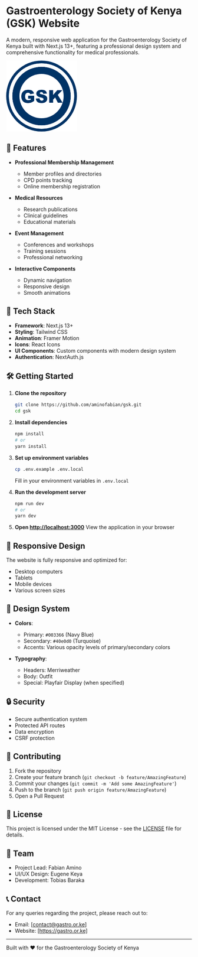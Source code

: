 # Gastroenterology Society of Kenya (GSK) Website

A modern, responsive web application for the Gastroenterology Society of Kenya built with Next.js 13+, featuring a professional design system and comprehensive functionality for medical professionals.

![GSK Logo](public/icon-192x192.png)

## 🌟 Features

- **Professional Membership Management**
  - Member profiles and directories
  - CPD points tracking
  - Online membership registration

- **Medical Resources**
  - Research publications
  - Clinical guidelines
  - Educational materials

- **Event Management**
  - Conferences and workshops
  - Training sessions
  - Professional networking

- **Interactive Components**
  - Dynamic navigation
  - Responsive design
  - Smooth animations

## 🚀 Tech Stack

- **Framework**: Next.js 13+
- **Styling**: Tailwind CSS
- **Animation**: Framer Motion
- **Icons**: React Icons
- **UI Components**: Custom components with modern design system
- **Authentication**: NextAuth.js

## 🛠️ Getting Started

1. **Clone the repository**
   ```bash
   git clone https://github.com/aminofabian/gsk.git
   cd gsk
   ```

2. **Install dependencies**
   ```bash
   npm install
   # or
   yarn install
   ```

3. **Set up environment variables**
   ```bash
   cp .env.example .env.local
   ```
   Fill in your environment variables in `.env.local`

4. **Run the development server**
   ```bash
   npm run dev
   # or
   yarn dev
   ```

5. **Open [http://localhost:3000](http://localhost:3000)**
   View the application in your browser

## 📱 Responsive Design

The website is fully responsive and optimized for:
- Desktop computers
- Tablets
- Mobile devices
- Various screen sizes

## 🎨 Design System

- **Colors**:
  - Primary: `#003366` (Navy Blue)
  - Secondary: `#40e0d0` (Turquoise)
  - Accents: Various opacity levels of primary/secondary colors

- **Typography**:
  - Headers: Merriweather
  - Body: Outfit
  - Special: Playfair Display (when specified)

## 🔒 Security

- Secure authentication system
- Protected API routes
- Data encryption
- CSRF protection

## 🤝 Contributing

1. Fork the repository
2. Create your feature branch (`git checkout -b feature/AmazingFeature`)
3. Commit your changes (`git commit -m 'Add some AmazingFeature'`)
4. Push to the branch (`git push origin feature/AmazingFeature`)
5. Open a Pull Request

## 📄 License

This project is licensed under the MIT License - see the [LICENSE](LICENSE) file for details.

## 👥 Team

- Project Lead: Fabian Amino
- UI/UX Design: Eugene Keya
- Development: Tobias Baraka

## 📞 Contact

For any queries regarding the project, please reach out to:
- Email: [contact@gastro.or.ke]
- Website: [https://gastro.or.ke]

---

Built with ❤️ for the Gastroenterology Society of Kenya
